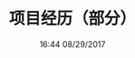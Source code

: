 ---
title: 项目经历（部分）
icon: flag
date: 16:44 08/29/2017

project:
  - category: 集群维护经验
    pro_name: 分布式私有Registry
    pro_desc: 
    - line: 基于Harbor二次开发，实现后端存储高可用；
    - line: 集成Gogs（内外网双向同步）与Jenkins实现持续部署；
    - line: 实现mirror功能，可以从Docker Hub拉取镜像到私有仓库，同时不影响镜像推送。

  - category: 容器云开发经验
    pro_name: 基于树莓派的FaaS平台
    pro_desc: 
    - line: 用于查询校内网的信息，例如成绩、课程、考勤等；
    - line: 基于树莓派集群实现，实现RESTful风格的API；
    - line: 支持移动端、小程序（移动开发的课程设计）。

  - category: 规模存储经验
    pro_name: 某跨境广告公司内部网盘
    pro_desc: 
    - line: 基于NextCloud二次开发；
    - line: 采用Focker插件实现跨主机数据卷共享；
    - line: 实现阿里云对象存储与Amazon S3跨境双向同步（存储总量2-5TB）。

  - category: CURD项目经验
    pro_name: 某国际旅行社官网
    pro_desc: 
    - line: 独立完成一个基于WordPress二次开发的旅游网站；
    - line: 集成支付宝与Paypal等在线支付服务；
    - line: 实现网站下单自动发送短信提醒。

taxonomy:
    category: right
---